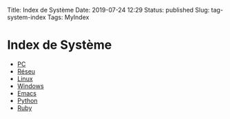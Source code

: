 Title: Index de Système
Date: 2019-07-24 12:29
Status: published
Slug: tag-system-index
Tags: MyIndex

# Index de Système

* [PC](pc.html)
* [Réseu](reseau.html)
* [Linux](linux.html)
* [Windows](windows.html)
* [Emacs](emacs.html)
* [Python](python.html)
* [Ruby](ruby.html)

